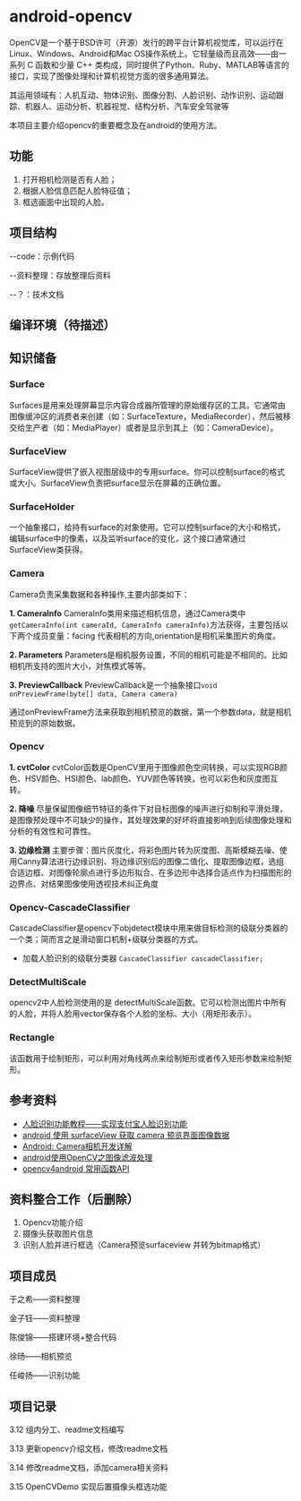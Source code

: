 # android-opencv

OpenCV是一个基于BSD许可（开源）发行的跨平台计算机视觉库，可以运行在Linux、Windows、Android和Mac OS操作系统上。它轻量级而且高效——由一系列 C 函数和少量 C++ 类构成，同时提供了Python、Ruby、MATLAB等语言的接口，实现了图像处理和计算机视觉方面的很多通用算法。

其运用领域有：人机互动、物体识别、图像分割、人脸识别、动作识别、运动跟踪、机器人、运动分析、机器视觉、结构分析、汽车安全驾驶等

本项目主要介绍opencv的重要概念及在android的使用方法。


## 功能
1. 打开相机检测是否有人脸；
1. 根据人脸信息匹配人脸特征值；
1. 框选画面中出现的人脸。

## 项目结构
--code：示例代码

--资料整理：存放整理后资料

--？：技术文档

## 编译环境（待描述）


## 知识储备

### Surface

Surfaces是用来处理屏幕显示内容合成器所管理的原始缓存区的工具。它通常由图像缓冲区的消费者来创建（如：SurfaceTexture，MediaRecorder），然后被移交给生产者（如：MediaPlayer）或者是显示到其上（如：CameraDevice）。

### SurfaceView

SurfaceView提供了嵌入视图层级中的专用surface。你可以控制surface的格式或大小。SurfaceView负责把surface显示在屏幕的正确位置。

### SurfaceHolder

一个抽象接口，给持有surface的对象使用。它可以控制surface的大小和格式，编辑surface中的像素，以及监听surface的变化，这个接口通常通过SurfaceView类获得。

### Camera
Camera负责采集数据和各种操作,主要内部类如下：

**1. CameraInfo**
CameraInfo类用来描述相机信息，通过Camera类中`getCameraInfo(int cameraId, CameraInfo cameraInfo)`方法获得，主要包括以下两个成员变量：facing 代表相机的方向,orientation是相机采集图片的角度。

**2. Parameters**
Parameters是相机服务设置，不同的相机可能是不相同的。比如相机所支持的图片大小，对焦模式等等。

**3. PreviewCallback**
PreviewCallback是一个抽象接口`void onPreviewFrame(byte[] data, Camera camera)`

通过onPreviewFrame方法来获取到相机预览的数据，第一个参数data，就是相机预览到的原始数据。

### Opencv
**1. cvtColor**
cvtColor函数是OpenCV里用于图像颜色空间转换，可以实现RGB颜色、HSV颜色、HSI颜色、lab颜色、YUV颜色等转换，也可以彩色和灰度图互转。

**2. 降噪**
尽量保留图像细节特征的条件下对目标图像的噪声进行抑制和平滑处理，是图像预处理中不可缺少的操作，其处理效果的好坏将直接影响到后续图像处理和分析的有效性和可靠性。

**3. 边缘检测**
主要步骤：图片灰度化，将彩色图片转为灰度图、高斯模糊去噪、使用Canny算法进行边缘识别、将边缘识别后的图像二值化、提取图像边框，选组合适边框、对图像轮廓点进行多边形拟合、在多边形中选择合适点作为扫描图形的边界点、对结果图像使用透视技术纠正角度

### Opencv-CascadeClassifier
CascadeClassifier是opencv下objdetect模块中用来做目标检测的级联分类器的一个类；简而言之是滑动窗口机制+级联分类器的方式。
- 加载人脸识别的级联分类器
`CascadeClassifier cascadeClassifier;`

### DetectMultiScale
opencv2中人脸检测使用的是 detectMultiScale函数。它可以检测出图片中所有的人脸，并将人脸用vector保存各个人脸的坐标、大小（用矩形表示）。
### Rectangle
该函数用于绘制矩形，可以利用对角线两点来绘制矩形或者传入矩形参数来绘制矩形。

## 参考资料
- [人脸识别功能教程——实现支付宝人脸识别功能](https://www.jianshu.com/p/fe8dbb9f72ef?utm_source=desktop&utm_medium=timeline "人脸识别功能教程——实现支付宝人脸识别功能")
- [android 使用 surfaceView 获取 camera 预览界面图像数据](https://blog.csdn.net/DucklikeJAVA/article/details/81288624 "android 使用 surfaceView 获取 camera 预览界面图像数据")
- [Android: Camera相机开发详解](https://www.jianshu.com/p/f8d0d1467584 "Android: Camera相机开发详解")
- [android使用OpenCV之图像滤波处理](https://www.jianshu.com/p/e9562f8af1cb "android使用OpenCV之图像滤波处理")
- [opencv4android 常用函数API](https://blog.csdn.net/hbl_for_android/article/details/51941106 "opencv4android 常用函数API")

## 资料整合工作（后删除）
1. Opencv功能介绍
1. 摄像头获取图片信息
1. 识别人脸并进行框选（Camera预览surfaceview 并转为bitmap格式）


## 项目成员

于之希——资料整理

金子钰——资料整理

陈俊锦——搭建环境+整合代码

徐旸——相机预览

任峻扬——识别功能

## 项目记录

3.12  组内分工、readme文档编写

3.13  更新opencv介绍文档，修改readme文档

3.14  修改readme文档，添加camera相关资料

3.15 OpenCVDemo 实现后置摄像头框选功能